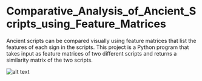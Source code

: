 # Comparative_Analysis_of_Ancient_Scripts_using_Feature_Matrices

Ancient scripts can be compared visually using feature matrices that list the features of each sign in the scripts. This project is a Python program that takes input as feature matrices of two different scripts and returns a similarity matrix of the two scripts.

![alt text](http://url/to/img.png)
